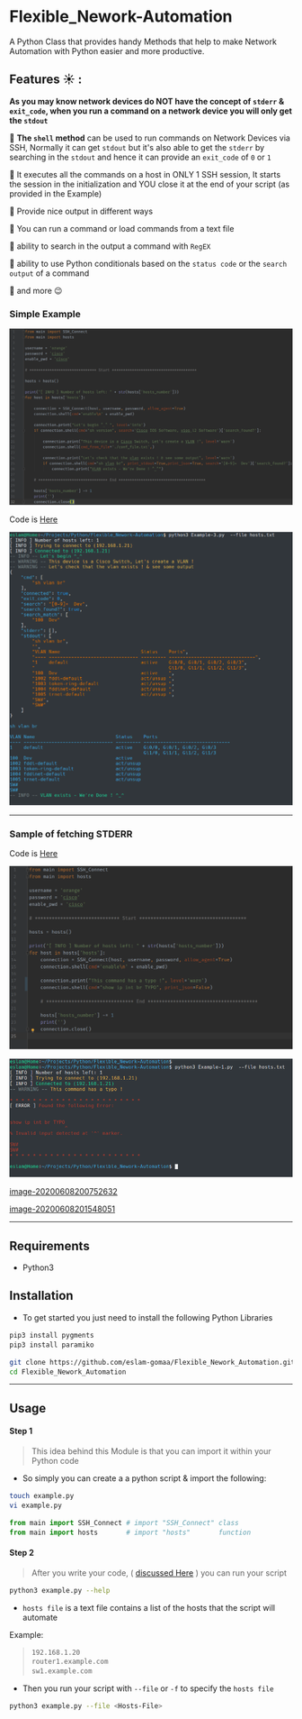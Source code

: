 # Flexible_Nework-Automation

A Python Class that provides handy Methods that help to make Network Automation with Python easier and more productive.


## Features :sunny:	: 


**As you may know network devices do NOT have the concept of `stderr` & `exit_code`,
when you run a command on a network device you will only get the `stdout`**

:gem: **The `shell` method** can be used to run commands on Network Devices via SSH, Normally it can get `stdout` but it's also  able to get the `stderr` by searching in the `stdout`
and hence it can provide an `exit_code` of `0` or `1` 

:gem: It executes all the commands on a host in ONLY 1 SSH session, It starts the session in the initialization and YOU close it at the end of your script (as provided in the Example)

:gem: Provide nice output in different ways

:gem: You can run a command or load commands from a text file

:gem: ability to search in the output a command with `RegEX`

:gem: ability to use Python conditionals based on the `status code` or the `search output` of a command

:gem: and more :wink:



### Simple Example



![image-20200609050855480](Images/image-20200609050855480.png)

Code is [Here](Examples/Example-3.py)



![](Images/image-20200608205523090.png)

---

### Sample of fetching STDERR

Code is [Here](Examples/Example-1.py)



![image-20200609050302886](Images/image-20200609050302886.png)



![image-20200608211510011](Images/image-20200608211510011.png)



[image-20200608200752632](Images/image-20200608200752632.png)

[image-20200608201548051](Images/image-20200608201548051.png)



---



## Requirements

* Python3





## Installation

* To get started you just need to install the following Python Libraries

```bash
pip3 install pygments
pip3 install paramiko
```

```bash
git clone https://github.com/eslam-gomaa/Flexible_Nework_Automation.git
cd Flexible_Nework_Automation
```

---





## Usage



#### Step 1

> This idea behind this Module is that you can import it within your Python code
* So simply you can create a a python script & import the following:

```bash
touch example.py
vi example.py
```

```python
from main import SSH_Connect # import "SSH_Connect" class
from main import hosts       # import "hosts"       function
```



#### Step 2

> After you write your code, ( [discussed Here](Examples/README.md) )  you can run your script

```bash
python3 example.py --help
```

* `hosts file` is a text file contains a list of the hosts that the script will automate

Example:

> ```bash
> 192.168.1.20
> router1.example.com
> sw1.example.com
> ```

* Then you run your script with `--file` or `-f` to specify the `hosts file`

```bash
python3 example.py --file <Hosts-File>
```





